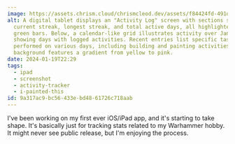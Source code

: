 ```yaml
---
image: https://assets.chrism.cloud/chrismcleod.dev/assets/f84424fd-491d-4347-8d6a-6010b810b747.PNG
alt: A digital tablet displays an "Activity Log" screen with sections showing a
  current streak, longest streak, and total active days, all highlighted with
  green bars. Below, a calendar-like grid illustrates activity over January,
  showing days with logged activities. Recent entries list specific tasks
  performed on various days, including building and painting activities. The
  background features a gradient from yellow to pink.
date: 2024-01-19T22:29
tags:
  - ipad
  - screenshot
  - activity-tracker
  - i-painted-this
id: 9a317ac9-bc56-433e-bd48-61726c718aab
---
```


I've been working on my first ever iOS/iPad app, and it's starting to take shape. It's basically just for tracking stats related to my Warhammer hobby. It might never see public release, but I'm enjoying the process.